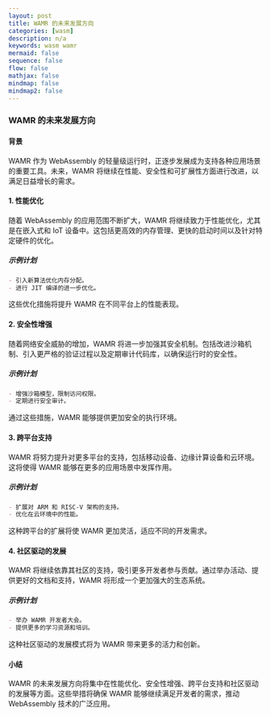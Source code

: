 ```yaml
---
layout: post
title: WAMR 的未来发展方向
categories: [wasm]
description: n/a
keywords: wasm wamr
mermaid: false
sequence: false
flow: false
mathjax: false
mindmap: false
mindmap2: false
---
```


### WAMR 的未来发展方向

#### 背景
WAMR 作为 WebAssembly 的轻量级运行时，正逐步发展成为支持各种应用场景的重要工具。未来，WAMR 将继续在性能、安全性和可扩展性方面进行改进，以满足日益增长的需求。

#### 1. 性能优化

随着 WebAssembly 的应用范围不断扩大，WAMR 将继续致力于性能优化，尤其是在嵌入式和 IoT 设备中。这包括更高效的内存管理、更快的启动时间以及针对特定硬件的优化。

##### 示例计划

```markdown
- 引入新算法优化内存分配。
- 进行 JIT 编译的进一步优化。
```

这些优化措施将提升 WAMR 在不同平台上的性能表现。

#### 2. 安全性增强

随着网络安全威胁的增加，WAMR 将进一步加强其安全机制。包括改进沙箱机制、引入更严格的验证过程以及定期审计代码库，以确保运行时的安全性。

##### 示例计划

```markdown
- 增强沙箱模型，限制访问权限。
- 定期进行安全审计。
```

通过这些措施，WAMR 能够提供更加安全的执行环境。

#### 3. 跨平台支持

WAMR 将努力提升对更多平台的支持，包括移动设备、边缘计算设备和云环境。这将使得 WAMR 能够在更多的应用场景中发挥作用。

##### 示例计划

```markdown
- 扩展对 ARM 和 RISC-V 架构的支持。
- 优化在云环境中的性能。
```

这种跨平台的扩展将使 WAMR 更加灵活，适应不同的开发需求。

#### 4. 社区驱动的发展

WAMR 将继续依靠其社区的支持，吸引更多开发者参与贡献。通过举办活动、提供更好的文档和支持，WAMR 将形成一个更加强大的生态系统。

##### 示例计划

```markdown
- 举办 WAMR 开发者大会。
- 提供更多的学习资源和培训。
```

这种社区驱动的发展模式将为 WAMR 带来更多的活力和创新。

#### 小结

WAMR 的未来发展方向将集中在性能优化、安全性增强、跨平台支持和社区驱动的发展等方面。这些举措将确保 WAMR 能够继续满足开发者的需求，推动 WebAssembly 技术的广泛应用。
